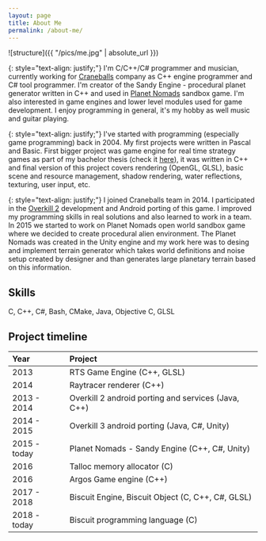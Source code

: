 ```yaml
---
layout: page
title: About Me 
permalink: /about-me/
---
```


![structure]({{ "/pics/me.jpg" | absolute_url }})

{: style="text-align: justify;"}
I'm C/C++/C# programmer and musician, currently working for [Craneballs](https://www.craneballs.com)
company as C++ engine programmer and C# tool programmer. I'm creator of the Sandy Engine - procedural planet
generator written in C++ and used in [Planet Nomads](https://www.planet-nomads.com) sandbox game. I'm also
interested in game engines and lower level modules used for game development. I enjoy programming in general,
it's my hobby as well music and guitar playing.
 
{: style="text-align: justify;"}
I've started with programming (especially game programming) back in 2004. My first projects
were written in Pascal and Basic. First bigger project was game engine for real time strategy games
as part of my bachelor thesis (check it [here](https://youtu.be/JnqfQBYx5SA)), it was written in C++
and final version of this project covers rendering (OpenGL, GLSL), basic scene and resource management, shadow rendering,
water reflections, texturing, user input, etc.

{: style="text-align: justify;"}
I joined Craneballs team in 2014. I participated in the [Overkill 2](http://www.overkill2.com) development and
Android porting of this game. I improved my programming skills in real solutions and also learned to work
in a team. In 2015 we started to work on Planet Nomads open world sandbox game where we decided
to create procedural alien environment. The Planet Nomads was created in the Unity engine and my work here was to desing
and implement terrain generator which takes world definitions and noise setup created by designer and than
generates large planetary terrain based on this information.

## Skills
C, C++, C#, Bash, CMake, Java, Objective C, GLSL

## Project timeline

| Year | Project |
|:------|:---------|
|2013 | RTS Game Engine (C++, GLSL)|
|2014 | Raytracer renderer (C++)|
|2013 - 2014 | Overkill 2 android porting and services (Java, C++)|
|2014 - 2015 | Overkill 3 android porting (Java, C#, Unity)|
|2015 - today | Planet Nomads - Sandy Engine (C++, C#, Unity)|
|2016 | Talloc memory allocator (C)|
|2016 | Argos Game engine (C++)|
|2017 - 2018 | Biscuit Engine, Biscuit Object (C, C++, C#, GLSL)|
|2018 - today | Biscuit programming language (C)|

